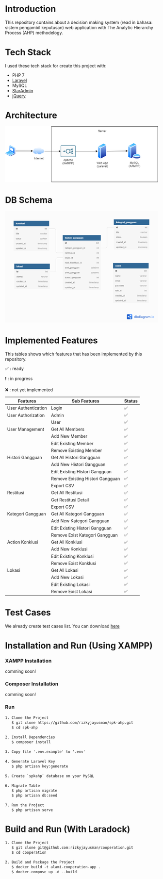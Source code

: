 # Introduction

This repository contains about a decision making system (read in bahasa: sistem pengambil keputusan) web application with The Analytic Hierarchy Process (AHP) methodelogy.

# Tech Stack

I used these tech stack for create this project with:
* PHP 7
* [Laravel](https://laravel.com/)
* MySQL
* [StarAdmin](https://www.bootstrapdash.com/product/star-admin-free/)
* [jQuery](https://jquery.com/)

# Architecture

<div align='center'>

![SPK AHP Architecture](docs/architecture.png)

</div>

# DB Schema

<div align='center'>

![SPK AHP DB Schema](docs/db-schema.png)

</div>

# Implemented Features

This tables shows which features that has been implemented by this repository.

:white_check_mark: : ready

:heavy_exclamation_mark: : in progress

:x: : not yet implemented

| Features                          | Sub Features                     | Status                              |
| --------------------------------- | -------------------------------- | ----------------------------------- |
| User Authentication               | Login                            | :white_check_mark:                  |
| User Authorization                | Admin                            | :white_check_mark:                  |
|                                   | User                             | :white_check_mark:                  |
| User Management                   | Get All Members                  | :white_check_mark:                  |
|                                   | Add New Member                   | :white_check_mark:                  |
|                                   | Edit Existing Member             | :white_check_mark:                  |
|                                   | Remove Existing Member           | :white_check_mark:                  |
| Histori Gangguan                  | Get All Histori Gangguan         | :white_check_mark:                  |
|                                   | Add New Histori Gangguan         | :white_check_mark:                  |
|                                   | Edit Existing Histori Gangguan   | :white_check_mark:                  |
|                                   | Remove Existing Histori Gangguan | :white_check_mark:                  |
|                                   | Export CSV                       | :white_check_mark:                  |
| Restitusi                         | Get All Restitusi                | :white_check_mark:                  |
|                                   | Get Restitusi Detail             | :white_check_mark:                  |
|                                   | Export CSV                       | :white_check_mark:                  |
| Kategori Gangguan                 | Get All Kategori Gangguan        | :white_check_mark:                  |
|                                   | Add New Kategori Gangguan        | :white_check_mark:                  |
|                                   | Edit Existing Histori Gangguan   | :white_check_mark:                  |
|                                   | Remove Exist Kategori Gangguan   | :white_check_mark:                  |
| Action Konklusi                   | Get All Konklusi                 | :white_check_mark:                  |
|                                   | Add New Konklusi                 | :white_check_mark:                  |
|                                   | Edit Existing Konklusi           | :white_check_mark:                  |
|                                   | Remove Exist Konklusi            | :white_check_mark:                  |
| Lokasi                            | Get All Lokasi                   | :white_check_mark:                  |
|                                   | Add New Lokasi                   | :white_check_mark:                  |
|                                   | Edit Existing Lokasi             | :white_check_mark:                  |
|                                   | Remove Exist Lokasi              | :white_check_mark:                  |

# Test Cases

We already create test cases list. You can download [here](https://github.com/rizkyjayusman/spk-ahp/blob/master/docs/TestCase.xlsx)

# Installation and Run (Using XAMPP)

### XAMPP Installation

comming soon!

### Composer Installation

comming soon!

### Run
```
1. Clone the Project
   $ git clone https://github.com/rizkyjayusman/spk-ahp.git
   $ cd spk-ahp

2. Install Dependencies
   $ composer install

3. Copy file '.env.example' to '.env'

4. Generate Laravel Key
   $ php artisan key:generate

5. Create `spkahp` database on your MySQL

6. Migrate Table
   $ php artisan migrate
   $ php artisan db:seed

7. Run the Project
   $ php artisan serve
```

# Build and Run (With Laradock)

```
1. Clone the Project
   $ git clone git@github.com:rizkyjayusman/cooperation.git
   $ cd cooperation

2. Build and Package the Project
   $ docker build -t alami-cooperation-app .
   $ docker-compose up -d --build
```
